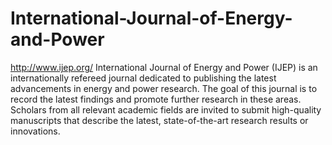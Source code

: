 International-Journal-of-Energy-and-Power
=========================================

http://www.ijep.org/
International Journal of Energy and Power (IJEP) is an internationally refereed journal dedicated to publishing the latest advancements in energy and power research. The goal of this journal is to record the latest findings and promote further research in these areas. Scholars from all relevant academic fields are invited to submit high-quality manuscripts that describe the latest, state-of-the-art research results or innovations.
